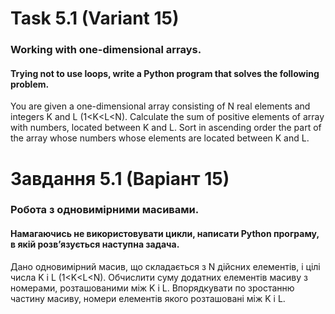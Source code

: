 # Task 5.1 (Variant 15)
### Working with one-dimensional arrays.
#### Trying not to use loops, write a Python program that solves the following problem.
You are given a one-dimensional array consisting of N real elements and integers K and L (1<K<L<N). Calculate the sum of positive elements of array with numbers, located between K and L. Sort in ascending order the part of the array whose numbers
whose elements are located between K and L.

# Завдання 5.1 (Варіант 15) 
### Робота з одновимірними масивами.
#### Намагаючись не використовувати цикли, написати Python програму, в якій розв’язується наступна задача.
Дано одновимірний масив, що складається з N дійсних елементів, і цілі числа K і L (1<K<L<N). Обчислити суму додатних 
елементів масиву з номерами, розташованими між K і L. Впорядкувати по зростанню частину масиву, номери 
елементів якого розташовані між K і L.
